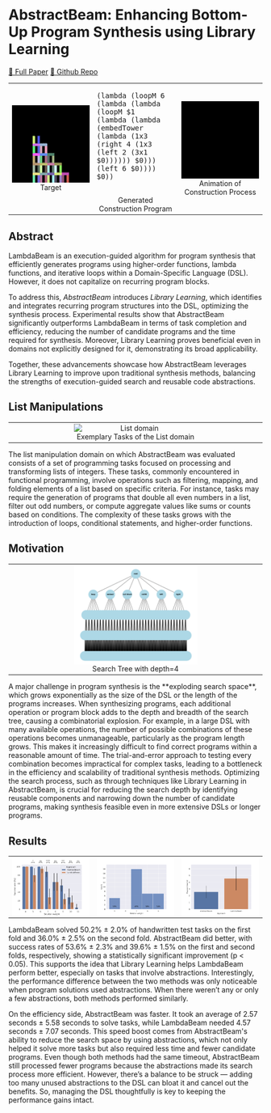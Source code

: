 # AbstractBeam: Enhancing Bottom-Up Program Synthesis using Library Learning

<a href="https://arxiv.org/abs/2405.17514" class="button">&#128214; Full Paper</a>
<a href="https://github.com/jzenkner/AbstractBeam" class="button" >&#128190; Github Repo</a>

<table align="center">
  <tr>
    <!-- Target Image Column -->
    <td style="height:30%; width:30%;" align="center"> 
      <img style="display:block;" width="100%" height="100%" src="./tower_task_102_44.png" alt="Target">
      <div style="text-align: center;">Target</div>
    </td>
    <!-- Generated Construction Program -->
    <td style="height:30%; width:30%; overflow:auto;"> 
      <pre lang="lisp" style="white-space: pre-wrap;">
(lambda (loopM 6 (lambda (lambda (loopM $1 
(lambda (lambda (embedTower (lambda (1x3 
(right 4 (1x3 (left 2 (3x1 $0)))))) $0)))
(left 6 $0)))) $0))
      </pre>
      <div style="text-align: center;">Generated Construction Program</div>
    </td>
    <!-- Animation of Construction Process -->
    <td style="height:30%; width:30%;" align="center"> 
      <img style="display:block;" width="100%" height="100%" src="./tower_construction.gif" alt="Animation of Construction Process">
      <div style="text-align: center;">Animation of Construction Process</div>
    </td>
  </tr>
</table>

## Abstract
LambdaBeam is an execution-guided algorithm for program synthesis that efficiently generates programs using higher-order functions, lambda functions, and iterative loops within a Domain-Specific Language (DSL). However, it does not capitalize on recurring program blocks. 

To address this, *AbstractBeam* introduces *Library Learning*, which identifies and integrates recurring program structures into the DSL, optimizing the synthesis process. Experimental results show that AbstractBeam significantly outperforms LambdaBeam in terms of task completion and efficiency, reducing the number of candidate programs and the time required for synthesis. Moreover, Library Learning proves beneficial even in domains not explicitly designed for it, demonstrating its broad applicability.

Together, these advancements showcase how AbstractBeam leverages Library Learning to improve upon traditional synthesis methods, balancing the strengths of execution-guided search and reusable code abstractions.

## List Manipulations
<table align="center">
  <tr>
    <td style="height:30%;  width:30%;" align="center"> 
      <img style="display:block;" width="50%" height="50%" src="https://github.com/user-attachments/assets/1356c2a7-a149-408c-9be5-4da561bdfcef" alt="List domain">
      <div style="text-align: center;">Exemplary Tasks of the List domain</div>
    </td>
  </tr>
</table>
The list manipulation domain on which AbstractBeam was evaluated consists of a set of programming tasks focused on processing and transforming lists of integers. These tasks, commonly encountered in functional programming, involve operations such as filtering, mapping, and folding elements of a list based on specific criteria. For instance, tasks may require the generation of programs that double all even numbers in a list, filter out odd numbers, or compute aggregate values like sums or counts based on conditions. The complexity of these tasks grows with the introduction of loops, conditional statements, and higher-order functions. 

## Motivation
<table align="center">
  <tr>
    <td style="height:30%;  width:30%;" align="center"> 
      <img style="display:block;" width="50%" height="50%" src="./searchtree.png" alt="Search Tree with depth=4">
      <div style="text-align: center;">Search Tree with depth=4</div>
    </td>
  </tr>
</table>
A major challenge in program synthesis is the **exploding search space**, which grows exponentially as the size of the DSL or the length of the programs increases. When synthesizing programs, each additional operation or program block adds to the depth and breadth of the search tree, causing a combinatorial explosion. For example, in a large DSL with many available operations, the number of possible combinations of these operations becomes unmanageable, particularly as the program length grows. This makes it increasingly difficult to find correct programs within a reasonable amount of time. The trial-and-error approach to testing every combination becomes impractical for complex tasks, leading to a bottleneck in the efficiency and scalability of traditional synthesis methods. Optimizing the search process, such as through techniques like Library Learning in AbstractBeam, is crucial for reducing the search depth by identifying reusable components and narrowing down the number of candidate programs, making synthesis feasible even in more extensive DSLs or longer programs.

## Results
<table align="center">
  <tr>
    <td style="height:30%;  width:30%;" align="center"> 
      <img style="display:block;" width="100%" height="100%" src="./programlength.svg" alt="Search Tree with depth=4">
      <div style="text-align: center;"></div>
    </td>
    <td style="height:30%;  width:30%;" align="center"> 
      <img style="display:block;" width="100%" height="100%" src="./abstractionusage.svg" alt="Search Tree with depth=4">
      <div style="text-align: center;"></div>
    </td>
    <td style="height:30%;  width:30%;" align="center"> 
      <img style="display:block;" width="100%" height="100%" src="./time_barplot.svg" alt="Search Tree with depth=4">
      <div style="text-align: center;"></div>
    </td>
  </tr>
</table>

LambdaBeam solved 50.2% ± 2.0% of handwritten test tasks on the first fold and 36.0% ± 2.5% on the second fold. AbstractBeam did better, with success rates of 53.6% ± 2.3% and 39.6% ± 1.5% on the first and second folds, respectively, showing a statistically significant improvement (p < 0.05). This supports the idea that Library Learning helps LambdaBeam perform better, especially on tasks that involve abstractions. Interestingly, the performance difference between the two methods was only noticeable when program solutions used abstractions. When there weren’t any or only a few abstractions, both methods performed similarly.

On the efficiency side, AbstractBeam was faster. It took an average of 2.57 seconds ± 5.58 seconds to solve tasks, while LambdaBeam needed 4.57 seconds ± 7.07 seconds. This speed boost comes from AbstractBeam's ability to reduce the search space by using abstractions, which not only helped it solve more tasks but also required less time and fewer candidate programs. Even though both methods had the same timeout, AbstractBeam still processed fewer programs because the abstractions made its search process more efficient. However, there’s a balance to be struck — adding too many unused abstractions to the DSL can bloat it and cancel out the benefits. So, managing the DSL thoughtfully is key to keeping the performance gains intact.

